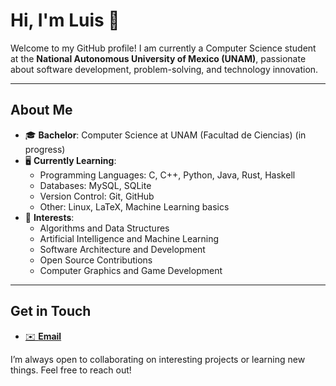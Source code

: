 # Hi, I'm Luis 🙌

Welcome to my GitHub profile! I am currently a Computer Science student at the **National Autonomous University of Mexico (UNAM)**, passionate about software development, problem-solving, and technology innovation.

---

## About Me

- 🎓 **Bachelor**: Computer Science at UNAM (Facultad de Ciencias) (in progress)
- 🖥️ **Currently Learning**: 
  - Programming Languages: C, C++, Python, Java, Rust, Haskell
  - Databases: MySQL, SQLite
  - Version Control: Git, GitHub
  - Other: Linux, LaTeX, Machine Learning basics
- 🎨 **Interests**: 
  - Algorithms and Data Structures
  - Artificial Intelligence and Machine Learning
  - Software Architecture and Development
  - Open Source Contributions
  - Computer Graphics and Game Development

---

## Get in Touch

- [✉️ **Email** ](mailto:reyescolinluism@gmail.com)

I’m always open to collaborating on interesting projects or learning new things. Feel free to reach out!

